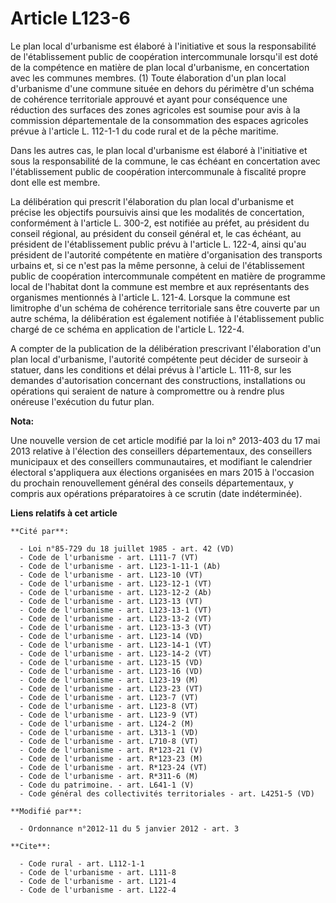 # Article L123-6

Le plan local d'urbanisme est élaboré à l'initiative et sous la responsabilité de l'établissement public de coopération
intercommunale lorsqu'il est doté de la compétence en matière de plan local d'urbanisme, en concertation avec les communes
membres. (1) Toute élaboration d'un plan local d'urbanisme d'une commune située en dehors du périmètre d'un schéma de
cohérence territoriale approuvé et ayant pour conséquence une réduction des surfaces des zones agricoles est soumise pour
avis à la commission départementale de la consommation des espaces agricoles prévue à l'article L. 112-1-1 du code rural et
de la pêche maritime. 

Dans les autres cas, le plan local d'urbanisme est élaboré à l'initiative et sous la responsabilité de la commune, le cas
échéant en concertation avec l'établissement public de coopération intercommunale à fiscalité propre dont elle est membre. 

La délibération qui prescrit l'élaboration du plan local d'urbanisme et précise les objectifs poursuivis ainsi que les
modalités de concertation, conformément à l'article L. 300-2, est notifiée au préfet, au président du conseil régional, au
président du conseil général et, le cas échéant, au président de l'établissement public prévu à l'article L. 122-4, ainsi
qu'au président de l'autorité compétente en matière d'organisation des transports urbains et, si ce n'est pas la même
personne, à celui de l'établissement public de coopération intercommunale compétent en matière de programme local de
l'habitat dont la commune est membre et aux représentants des organismes mentionnés à l'article L. 121-4. Lorsque la commune
est limitrophe d'un schéma de cohérence territoriale sans être couverte par un autre schéma, la délibération est également
notifiée à l'établissement public chargé de ce schéma en application de l'article L. 122-4.

A compter de la publication de la délibération prescrivant l'élaboration d'un plan local d'urbanisme, l'autorité compétente
peut décider de surseoir à statuer, dans les conditions et délai prévus à l'article L. 111-8, sur les demandes d'autorisation
concernant des constructions, installations ou opérations qui seraient de nature à compromettre ou à rendre plus onéreuse
l'exécution du futur plan.

**Nota:**

Une nouvelle version de cet article modifié par la loi n° 2013-403 du 17 mai 2013 relative à l'élection des conseillers
départementaux, des conseillers municipaux et des conseillers communautaires, et modifiant le calendrier électoral
s'appliquera aux élections organisées en mars 2015 à l'occasion du prochain renouvellement général des conseils
départementaux, y compris aux opérations préparatoires à ce scrutin (date indéterminée).

**Liens relatifs à cet article**

	**Cité par**:

	  - Loi n°85-729 du 18 juillet 1985 - art. 42 (VD)
	  - Code de l'urbanisme - art. L111-7 (VT)
	  - Code de l'urbanisme - art. L123-1-11-1 (Ab)
	  - Code de l'urbanisme - art. L123-10 (VT)
	  - Code de l'urbanisme - art. L123-12-1 (VT)
	  - Code de l'urbanisme - art. L123-12-2 (Ab)
	  - Code de l'urbanisme - art. L123-13 (VT)
	  - Code de l'urbanisme - art. L123-13-1 (VT)
	  - Code de l'urbanisme - art. L123-13-2 (VT)
	  - Code de l'urbanisme - art. L123-13-3 (VT)
	  - Code de l'urbanisme - art. L123-14 (VD)
	  - Code de l'urbanisme - art. L123-14-1 (VT)
	  - Code de l'urbanisme - art. L123-14-2 (VT)
	  - Code de l'urbanisme - art. L123-15 (VD)
	  - Code de l'urbanisme - art. L123-16 (VD)
	  - Code de l'urbanisme - art. L123-19 (M)
	  - Code de l'urbanisme - art. L123-23 (VT)
	  - Code de l'urbanisme - art. L123-7 (VT)
	  - Code de l'urbanisme - art. L123-8 (VT)
	  - Code de l'urbanisme - art. L123-9 (VT)
	  - Code de l'urbanisme - art. L124-2 (M)
	  - Code de l'urbanisme - art. L313-1 (VD)
	  - Code de l'urbanisme - art. L710-8 (VT)
	  - Code de l'urbanisme - art. R*123-21 (V)
	  - Code de l'urbanisme - art. R*123-23 (M)
	  - Code de l'urbanisme - art. R*123-24 (VT)
	  - Code de l'urbanisme - art. R*311-6 (M)
	  - Code du patrimoine. - art. L641-1 (V)
	  - Code général des collectivités territoriales - art. L4251-5 (VD)

	**Modifié par**:

	  - Ordonnance n°2012-11 du 5 janvier 2012 - art. 3

	**Cite**:

	  - Code rural - art. L112-1-1
	  - Code de l'urbanisme - art. L111-8
	  - Code de l'urbanisme - art. L121-4
	  - Code de l'urbanisme - art. L122-4
